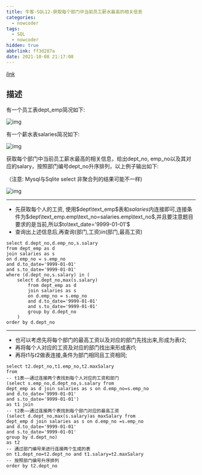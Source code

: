 ```yaml
---
title: 牛客-SQL12-获取每个部门中当前员工薪水最高的相关信息
categories:
  - nowcoder
tags:
  - SQL
  - nowcoder
hidden: true
abbrlink: ff3d287a
date: 2021-10-08 21:17:08
---
```


[$link$](http://static.codenote.xyz/img/20211008211743.png)

## 描述

有一个员工表dept_emp简况如下:

![img](http://static.codenote.xyz/img/20211008211743.png)

有一个薪水表salaries简况如下:

![img](http://static.codenote.xyz/img/20211008211805.png)

获取每个部门中当前员工薪水最高的相关信息，给出dept_no, emp_no以及其对应的salary，按照部门编号dept_no升序排列，以上例子输出如下:

（注意: Mysql与Sqlite select 非聚合列的结果可能不一样)

![img](http://static.codenote.xyz/img/20211008211811.png)

<hr/>

- 先获取每个人的工资, 使用$dept\text_emp$表和$salaries$内连接即可,连接条件为$dept\text_emp.emp\text_no=salaries.emp\text_no$,并且要注意题目要求的是当前,所以$to\text_date='9999-01-01'$
- 查询出上述信息后,再查询(部门,工资)$in$(部门,最高工资)

```mysql
select d.dept_no,d.emp_no,s.salary
from dept_emp as d
join salaries as s
on d.emp_no = s.emp_no
and d.to_date='9999-01-01'
and s.to_date='9999-01-01'
where (d.dept_no,s.salary) in (
    select d.dept_no,max(s.salary)
        from dept_emp as d
        join salaries as s
        on d.emp_no = s.emp_no
        and d.to_date='9999-01-01'
        and s.to_date='9999-01-01'
        group by d.dept_no
    )
order by d.dept_no
```

<hr/>

- 也可以考虑先将每个部门的最高工资以及对应的部门先找出来,形成为表$t2$;
- 再将每个人对应的工资及对应的部门找出来形成表$t1$;
- 再将$t1$与$t2$做表连接,条件为部门相同且工资相同;

```mysql
select t2.dept_no,t1.emp_no,t2.maxSalary
from
-- t1表——通过连接两个表找到每个人对应的工资和部门
(select s.emp_no,d.dept_no,s.salary from
dept_emp as d join salaries as s on d.emp_no=s.emp_no
and d.to_date='9999-01-01'
and s.to_date='9999-01-01') 
as t1 join
-- t2表——通过连接两个表找到每个部门对应的最高工资
(select d.dept_no,max(s.salary)as maxSalary from 
dept_emp d join salaries as s on d.emp_no =s.emp_no 
and d.to_date='9999-01-01'
and s.to_date='9999-01-01'
group by d.dept_no) 
as t2
-- 通过部门编号来进行连接两个生成的表
on t1.dept_no=t2.dept_no and t1.salary=t2.maxSalary 
-- 按照部门编号升序排列
order by t2.dept_no
```

